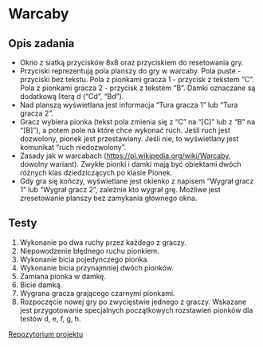 # Warcaby

## Opis zadania
* Okno z siatką przycisków 8x8 oraz przyciskiem do resetowania gry.
* Przyciski reprezentują pola planszy do gry w warcaby. Pola puste - przyciski bez
tekstu. Pola z pionkami gracza 1 - przycisk z tekstem “C”. Pola z pionkami gracza
2 - przycisk z tekstem “B”. Damki oznaczane są dodatkową literą d (“Cd”, “Bd”).
* Nad planszą wyświetlana jest informacja “Tura gracza 1” lub “Tura gracza 2”.
* Gracz wybiera pionka (tekst pola zmienia się z “C” na “[C]” lub z “B” na “[B]”), a
potem pole na które chce wykonać ruch. Jeśli ruch jest dozwolony, pionek jest
przestawiany. Jeśli nie, to wyświetlany jest komunikat “ruch niedozwolony”.
* Zasady jak w warcabach (https://pl.wikipedia.org/wiki/Warcaby, dowolny
wariant). Zwykłe pionki i damki mają być obiektami dwóch różnych klas
dziedziczących po klasie Pionek.
* Gdy gra się kończy, wyświetlane jest okienko z napisem “Wygrał gracz 1” lub
“Wygrał gracz 2”, zależnie kto wygrał grę. Możliwe jest zresetowanie planszy
bez zamykania głównego okna.
   
## Testy
1. Wykonanie po dwa ruchy przez każdego z graczy.
2. Niepowodzenie błędnego ruchu pionkiem.
3. Wykonanie bicia pojedynczego pionka.
4. Wykonanie bicia przynajmniej dwóch pionków.
5. Zamiana pionka w damkę.
6. Bicie damką.
7. Wygrana gracza grającego czarnymi pionkami.
8. Rozpoczęcie nowej gry po zwycięstwie jednego z graczy.
Wskazane jest przygotowanie specjalnych początkowych rozstawień pionków dla testów
d, e, f, g, h.

[Repozytorium projektu](https://github.com/dawrop/Warcaby)
